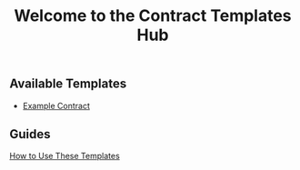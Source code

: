 <!DOCTYPE html>
<html lang="en">
<head>
  <meta charset="UTF-8">
  <title>Contract Templates Hub</title>
  <link rel="stylesheet" href="assets/style.css">
</head>
<body>
  <header>
    <h1>Welcome to the Contract Templates Hub</h1>
  </header>
  <main>
    <section>
      <h2>Available Templates</h2>
      <ul>
        <li><a href="templates/example.pdf" target="_blank">Example Contract</a></li>
      </ul>
    </section>
    <section>
      <h2>Guides</h2>
      <p><a href="#">How to Use These Templates</a></p>
    </section>
  </main>
</body>
</html>
